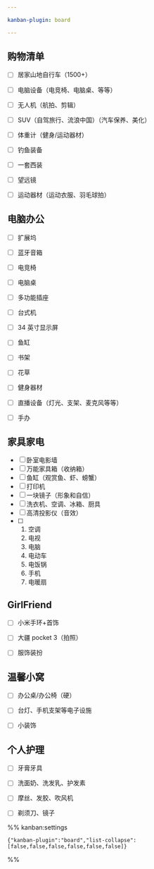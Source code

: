 ```yaml
---

kanban-plugin: board

---
```


## 购物清单

- [ ] 居家山地自行车（1500+）
- [ ] 电脑设备（电竞椅、电脑桌、等等）
- [ ] 无人机（航拍、剪辑）
- [ ] SUV（自驾旅行、流浪中国）（汽车保养、美化）
- [ ] 体重计（健身/运动器材）
- [ ] 钓鱼装备
- [ ] 一套西装
- [ ] 望远镜
- [ ] 运动器材（运动衣服、羽毛球拍）


## 电脑办公

- [ ] 扩展坞
- [ ] 蓝牙音箱
- [ ] 电竞椅
- [ ] 电脑桌
- [ ] 多功能插座
- [ ] 台式机
- [ ] 34 英寸显示屏
- [ ] 鱼缸
- [ ] 书架
- [ ] 花草
- [ ] 健身器材
- [ ] 直播设备（灯光、支架、麦克风等等）
- [ ] 手办


## 家具家电

- [ ] 卧室电影墙
- [ ] 万能家具箱（收纳箱）
- [ ] 鱼缸（观赏鱼、虾、螃蟹）
- [ ] 打印机
- [ ] 一块镜子（形象和自信）
- [ ] 洗衣机、空调、冰箱、厨具
- [ ] 高清投影仪（音效）
- [ ] 1. 空调
	2. 电视
	3. 电脑
	4. 电动车
	5. 电饭锅
	6. 手机
	7. 电暖扇


## GirlFriend

- [ ] 小米手环+首饰
- [ ] 大疆 pocket 3（拍照）
- [ ] 服饰装扮


## 温馨小窝

- [ ] 办公桌/办公椅（硬）
- [ ] 台灯、手机支架等电子设施
- [ ] 小装饰


## 个人护理

- [ ] 牙膏牙具
- [ ] 洗面奶、洗发乳、护发素
- [ ] 摩丝、发胶、吹风机
- [ ] 剃须刀、镜子




%% kanban:settings
```
{"kanban-plugin":"board","list-collapse":[false,false,false,false,false,false]}
```
%%